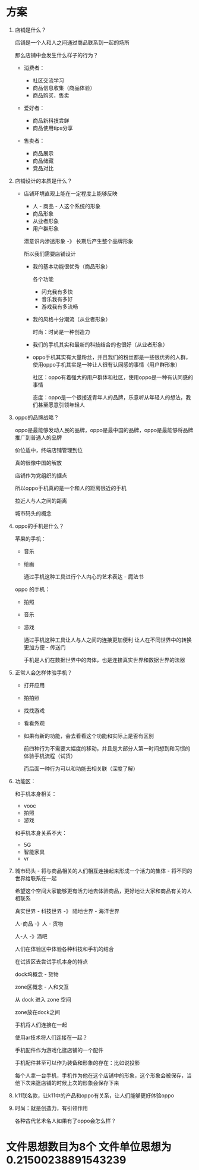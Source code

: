 # 方案

1. 店铺是什么？

   店铺是一个人和人之间通过商品联系到一起的场所

   

   那么店铺中会发生什么样子的行为？

   * 消费者：
     * 社区交流学习
     * 商品信息收集（商品体验）
     * 商品购买，售卖
   * 爱好者：
     * 商品新科技尝鲜
     * 商品使用tips分享

   * 售卖者：
     * 商品展示
     * 商品储藏
     * 竞品对比

2. 店铺设计的本质是什么？

   * 店铺环境直观上能在一定程度上能够反映

     * 人 - 商品 - 人这个系统的形象
     * 商品形象
     * 从业者形象
     * 用户群形象

     潜意识内渗透形象 -》 长期后产生整个品牌形象

     

     所以我们需要店铺设计

     

     * 我的基本功能很优秀（商品形象）

       各个功能

       * 闪充我有多快
       * 音乐我有多好
       * 游戏我有多流畅

     * 我的风格十分潮流（从业者形象）

       时尚：时尚是一种创造力

     * 我们的手机其实和最新的科技结合的也很好（从业者形象）

     * oppo手机其实有大量粉丝，并且我们的粉丝都是一些很优秀的人群，使用oppo手机其实是一种让人很有认同感的事情（用户群形象）

       社区：oppo有着强大的用户群体和社区，使用oppo是一种有认同感的事情

       态度：oppo是一个很接近青年人的品牌，乐意听从年轻人的想法，我们甚至愿意引领年轻人

3. oppo的品牌战略？

   oppo是最能够发动人民的品牌，oppo是最中国的品牌，oppo是最能够将品牌推广到普通人的品牌

   价位适中，终端店铺管理到位

   真的很像中国的解放

   店铺作为党组织的据点

   所以oppo手机真的是一个和人的距离很近的手机

   拉近人与人之间的距离

   城市码头的概念

4. oppo的手机是什么？

   苹果的手机：

   * 音乐

   * 绘画

     通过手机这种工具进行个人内心的艺术表达 - 魔法书

   oppo 的手机：

   * 拍照

   * 音乐

   * 游戏

     通过手机这种工具让人与人之间的连接更加便利 让人在不同世界中的转换更加方便 - 传送门

     手机是人们在数据世界中的肉体，也是连接真实世界和数据世界的法器

   

5. 正常人会怎样体验手机？

   * 打开应用

   * 拍拍照

   * 找找游戏

   * 看看外观

   * 如果有新的功能，会去看看这个功能和实际上是否有区别

     前四种行为不需要大幅度的移动，并且是大部分人第一时间想到和习惯的体验手机流程（试货）

     而后面一种行为可以和功能去相关联（深度了解）

6. 功能区：

   和手机本身相关：

   * vooc
   * 拍照
   * 游戏

   和手机本身关系不大：

   * 5G
   * 智能家具
   * vr

7. 城市码头 - 将与商品相关的人们相互连接起来形成一个活力的集体 - 将不同的世界给联系在一起

   希望这个空间大家能够更有活力地去体验商品，更好地让大家和商品有关的人相联系

   真实世界 - 科技世界 -》 陆地世界 - 海洋世界

   人-商品 -》人 - 货物

   人-人 -》酒吧

   人们在体验区中体验各种科技和手机的结合

   在试货区去尝试手机本身的特点

   

   dock坞概念 - 货物

   

   zone区概念 - 人和交互

   

   从 dock 进入 zone 空间

   zone放在dock之间

   

   手机将人们连接在一起

   使用ar技术将人们连接在一起？

   

   手机配件作为游戏化逛店铺的一个配件

   手机配件甚至可以作为装备和形象的存在：比如说投影

   每个人拿一台手机，手机作为他在这个店铺中的形象，这个形象会被保存，当他下次来逛店铺的时候上次的形象会保存下来

8. k11联名款，让k11中的产品和oppo有关系，让人们能够更好体验oppo

9. 时尚：就是创造力，有引领作用

   各种古代艺术名人如果有了oppo会怎么样？

   

   



# 文件思想数目为8个 文件单位思想为0.21500238891543239